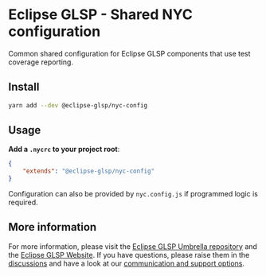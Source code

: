 # Eclipse GLSP - Shared NYC configuration

Common shared configuration for Eclipse GLSP components that use test coverage reporting.

## Install

```bash
yarn add --dev @eclipse-glsp/nyc-config
```

## Usage

**Add a `.nycrc` to your project root**:

```json
{
    "extends": "@eclipse-glsp/nyc-config"
}
```

Configuration can also be provided by `nyc.config.js` if programmed logic is required.

## More information

For more information, please visit the [Eclipse GLSP Umbrella repository](https://github.com/eclipse-glsp/glsp) and the [Eclipse GLSP Website](https://www.eclipse.org/glsp/).
If you have questions, please raise them in the [discussions](https://github.com/eclipse-glsp/glsp/discussions) and have a look at our [communication and support options](https://www.eclipse.org/glsp/contact/).
